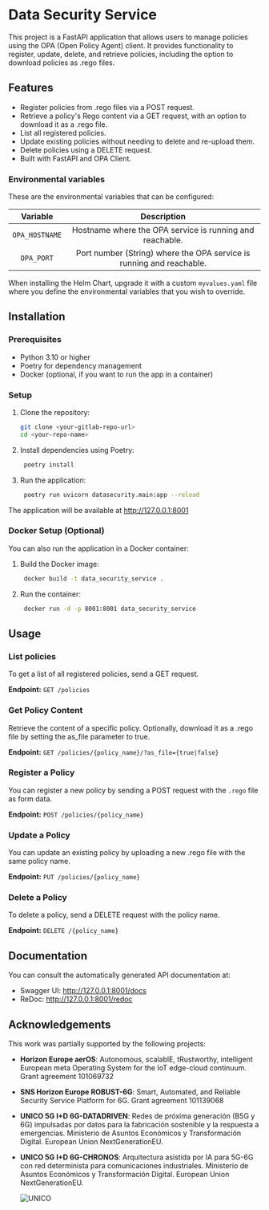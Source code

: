 # Data Security Service

This project is a FastAPI application that allows users to manage policies using the OPA (Open Policy Agent) client. It provides functionality to register, update, delete, and retrieve policies, including the option to download policies as .rego files.

## Features

- Register policies from .rego files via a POST request.
- Retrieve a policy's Rego content via a GET request, with an option to download it as a .rego file.
- List all registered policies.
- Update existing policies without needing to delete and re-upload them.
- Delete policies using a DELETE request.
- Built with FastAPI and OPA Client.

### Environmental variables

These are the environmental variables that can be configured:

|  **Variable**  |                            **Description**                           |
|:--------------:|:--------------------------------------------------------------------:|
| `OPA_HOSTNAME` |       Hostname where the OPA service is running and reachable.       |
|   `OPA_PORT`   | Port number (String) where the OPA service is running and reachable. |

When installing the Helm Chart, upgrade it with a custom `myvalues.yaml` file where you define the environmental variables that you wish to override.

## Installation

### Prerequisites

- Python 3.10 or higher
- Poetry for dependency management
- Docker (optional, if you want to run the app in a container)

### Setup

1. Clone the repository:

   ```bash
   git clone <your-gitlab-repo-url>
   cd <your-repo-name>

2. Install dependencies using Poetry:

   ```bash
    poetry install

3. Run the application:

   ```bash
    poetry run uvicorn datasecurity.main:app --reload

The application will be available at http://127.0.0.1:8001

### Docker Setup (Optional)
You can also run the application in a Docker container:

1. Build the Docker image:

   ```bash
    docker build -t data_security_service .

2. Run the container:

   ```bash
    docker run -d -p 8001:8001 data_security_service

## Usage

### List policies
To get a list of all registered policies, send a GET request.

**Endpoint:** `GET /policies`

### Get Policy Content
Retrieve the content of a specific policy. Optionally, download it as a .rego file by setting the as_file parameter to true.

**Endpoint:** `GET /policies/{policy_name}/?as_file={true|false}`

### Register a Policy
You can register a new policy by sending a POST request with the `.rego` file as form data.

**Endpoint:** `POST /policies/{policy_name}`

### Update a Policy
You can update an existing policy by uploading a new .rego file with the same policy name.

**Endpoint:** `PUT /policies/{policy_name}`

### Delete a Policy
To delete a policy, send a DELETE request with the policy name.

**Endpoint:** `DELETE /{policy_name}`


## Documentation
You can consult the automatically generated API documentation at:

- Swagger UI: http://127.0.0.1:8001/docs
- ReDoc: http://127.0.0.1:8001/redoc

## Acknowledgements

This work was partially supported by the following projects:

- **Horizon Europe aerOS**: Autonomous, scalablE, tRustworthy, intelligent European meta Operating System for the IoT edge-cloud continuum. Grant agreement 101069732
- **SNS Horizon Europe ROBUST-6G**: Smart, Automated, and Reliable Security Service Platform for 6G. Grant agreement 101139068
- **UNICO 5G I+D 6G-DATADRIVEN**: Redes de próxima generación (B5G y 6G) impulsadas por datos para la fabricación sostenible y la respuesta a emergencias. Ministerio de Asuntos Económicos y Transformación Digital. European Union NextGenerationEU.
- **UNICO 5G I+D 6G-CHRONOS**: Arquitectura asistida por IA para 5G-6G con red determinista para comunicaciones industriales. Ministerio de Asuntos Económicos y Transformación Digital. European Union NextGenerationEU.

  ![UNICO](./images/ack-logo.png)
